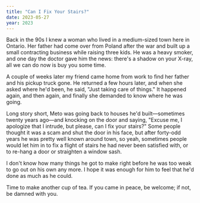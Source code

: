 ```yaml
---
title: "Can I Fix Your Stairs?"
date: 2023-05-27
year: 2023
---
```


Back in the 90s I knew a woman who lived in a medium-sized town here in Ontario.
Her father had come over from Poland after the war
and built up a small contracting business
while raising three kids.
He was a heavy smoker,
and one day the doctor gave him the news:
there's a shadow on your X-ray,
all we can do now is buy you some time.

A couple of weeks later my friend came home from work
to find her father and his pickup truck gone.
He returned a few hours later,
and when she asked where he'd been,
he said,
"Just taking care of things."
It happened again, and then again,
and finally she demanded to know where he was going.

Long story short,
Meto was going back to houses he'd built—sometimes twenty years ago—and
knocking on the door and saying,
"Excuse me, I apologize that I intrude,
but please,
can I fix your stairs?"
Some people thought it was a scam and shut the door in his face,
but after forty-odd years he was pretty well known around town,
so yeah,
sometimes people would let him in
to fix a flight of stairs he had never been satisfied with,
or to re-hang a door or straighten a window sash.

I don't know how many things he got to make right
before he was too weak to go out on his own any more.
I hope it was enough for him to feel that he'd done as much as he could.

Time to make another cup of tea.
If you came in peace, be welcome;
if not, be damned with you.
